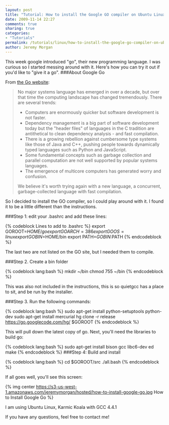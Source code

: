 ```yaml
---
layout: post
title: "Tutorial: How to install the Google GO compiler on Ubuntu Linux"
date: 2009-11-14 22:27
comments: true
sharing: true
categories:
- "Tutorials"
permalink: /tutorials/linux/how-to-install-the-google-go-compiler-on-ubuntu-linux/
author: Jeremy Morgan
---
```

This week google introduced "go", their new programming language. I was curious so I started messing around with it. Here's how you can try it out if you'd like to "give it a go".
###About Google Go

From <a title="Google Go Homepage" href="http://golang.org" target="_blank">the Go website</a>:

<blockquote>
No major systems language has emerged in over a decade, but over that time the computing landscape has changed tremendously. 
There are several trends:
<ul>
	<li>Computers are enormously quicker but software development is not faster.</li>
	<li>Dependency management is a big part of software development today but the "header files" of languages in the C tradition are antithetical to clean dependency analysis - and fast compilation.</li>
	<li>There is a growing rebellion against cumbersome type systems like those of Java and C++, pushing people towards dynamically typed languages such as Python and JavaScript.</li>
	<li>Some fundamental concepts such as garbage collection and parallel computation are not well supported by popular systems languages.</li>
	<li>The emergence of multicore computers has generated worry and confusion.</li>
</ul>
We believe it's worth trying again with a new language, a concurrent, garbage-collected language with fast compilation.
</blockquote>

So I decided to install the GO compiler, so I could play around with it. I found it to be a little different than the instructions.

###Step 1: edit your .bashrc and add these lines:

{% codeblock  Lines to add to .bashrc %}
export GOROOT=$HOME/go
export GOARCH=386
export GOOS=linux
export GOBIN=$HOME/bin
export PATH=$GOBIN:$PATH
{% endcodeblock %}

The last two are not listed on the GO site, but I needed them to compile.

###Step 2. Create a bin folder

{% codeblock  lang:bash %}
mkdir ~/bin
chmod 755 ~/bin
{% endcodeblock %}

This was also not included in the instructions, this is so quietgcc has a place to sit, and be run by the installer.

###Step 3. Run the following commands:

{% codeblock  lang:bash %}
sudo apt-get install python-setuptools python-dev
sudo apt-get install mercurial
hg clone -r release https://go.googlecode.com/hg/ $GOROOT
{% endcodeblock %}

This will pull down the latest copy of go. Next, you'll need the libraries to build go:

{% codeblock  lang:bash %}
sudo apt-get install bison gcc libc6-dev ed make
{% endcodeblock %}
###Step 4: Build and install

{% codeblock  lang:bash %}
cd $GOROOT/src
./all.bash
{% endcodeblock %}

If all goes well, you'll see this screen:

{% img center https://s3-us-west-1.amazonaws.com/jeremymorgan/hosted/how-to-install-google-go.jpg How to Install Google Go %}

I am using Ubuntu Linux, Karmic Koala with GCC 4.4.1

If you have any questions, feel free to contact me!